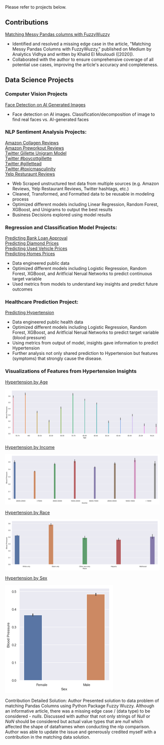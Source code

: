 Please refer to projects below.
## Contributions
[Matching Messy Pandas columns with FuzzyWuzzy](https://medium.com/analytics-vidhya/matching-messy-pandas-columns-with-fuzzywuzzy-4adda6c7994f)

* Identified and resolved a missing edge case in the article, "Matching Messy Pandas Columns with FuzzyWuzzy," published on Medium by Analytics Vidhya and written by Khalid El Mouloudi ([2020]).
* Collaborated with the author to ensure comprehensive coverage of all potential use cases, improving the article's accuracy and completeness.

## Data Science Projects

### Computer Vision Projects
[Face Detection on AI Generated Images](https://github.com/thomasalgenio/Sample_Projects/tree/main/Face_Detection_on_AI_Generated_Images)
* Face detection on AI images. Classification/decomposition of image to find real faces vs. AI-generated faces

### NLP Sentiment Analysis Projects:
[Amazon Collagen Reviews](https://github.com/thomasalgenio/Sample_Projects/tree/main/NLP_Sentiment_Analysis_Amazon)  
[Amazon Preworkout Reviews](https://github.com/thomasalgenio/Sample_Projects/tree/main/NLP_Sentiment_Analysis_Amazon)  
[Twitter Gillette Unigram Model](https://github.com/thomasalgenio/Sample_Projects/tree/main/NLP_Sentiment_Analysis_Gillette)  
[Twitter #boycottgillette](https://github.com/thomasalgenio/Sample_Projects/tree/main/NLP_Sentiment_Analysis_Gillette)  
[Twitter #gillettead](https://github.com/thomasalgenio/Sample_Projects/tree/main/NLP_Sentiment_Analysis_Gillette)  
[Twitter #toxicmasculinity](https://github.com/thomasalgenio/Sample_Projects/tree/main/NLP_Sentiment_Analysis_Gillette)  
[Yelp Resturaunt Reviews](https://github.com/thomasalgenio/Sample_Projects/tree/main/NLP_Sentiment_Analysis_Yelp)  

* Web Scraped unstructured text data from multiple sources (e.g. Amazon Reviews, Yelp Restaurant Reviews, Twitter hashtags, etc.)
* Cleaned, Transformed, and Formatted data to be reusable in modeling process
* Optimized different models including Linear Regression, Random Forest, XGBoost, and Unigrams to output the best results
* Business Decisions explored using model results

### Regression and Classification Model Projects:
[Predicting Bank Loan Approval](https://github.com/thomasalgenio/Sample_Projects/tree/main/Bank_Loan)  
[Predicting Diamond Prices](https://github.com/thomasalgenio/Sample_Projects/tree/main/Diamond_Prices)  
[Predicting Used Vehicle Prices](https://github.com/thomasalgenio/Sample_Projects/tree/main/Used_Vehicles_Regression)  
[Predicting Homes Prices](https://github.com/thomasalgenio/Sample_Projects/tree/main/Real_Estate_Prices)  

* Data engineered public data
* Optimized different models including Logistic Regression, Random Forest, XGBoost, and Aritficial Nerual Networks to predict continuous target variable
* Used metrics from models to understand key insights and predict future outcomes

### Healthcare Prediction Project:
[Predicting Hypertension](https://github.com/thomasalgenio/Sample_Projects/tree/2093d0f8eacd5b659ca3a5d3557b715c9a2854c8/Hypertension)  

* Data engineered public health data
* Optimized different models including Logistic Regression, Random Forest, XGBoost, and Aritficial Nerual Networks to predict target variable (blood pressure)
* Using metrics from output of model, insights gave information to predict Hypertension
* Further analysis not only shared prediction to Hypertension but features (symptoms) that strongly cause the disease.  

### Visualizations of Features from Hypertension Insights
[Hypertension by Age](https://github.com/thomasalgenio/Sample_Projects/tree/2093d0f8eacd5b659ca3a5d3557b715c9a2854c8/Hypertension/Hypertension%20%Visualizations/Age%20Hypertension.png)  

![](images/Age%20Hypertension.png)

[Hypertension by Income](https://github.com/thomasalgenio/Sample_Projects/tree/2093d0f8eacd5b659ca3a5d3557b715c9a2854c8/Hypertension)  

![](images/Income%20Hypertension.png)

[Hypertension by Race](https://github.com/thomasalgenio/Sample_Projects/tree/2093d0f8eacd5b659ca3a5d3557b715c9a2854c8/Hypertension)  

![](images/Race%20Hypertension.png)

[Hypertension by Sex](https://github.com/thomasalgenio/Sample_Projects/tree/2093d0f8eacd5b659ca3a5d3557b715c9a2854c8/Hypertension)  

![](images/Sex%20Hypertension.png)

Contribution Detailed Solution: Author Presented solution to data problem of matching Pandas Columns using Python Package Fuzzy Wuzzy. Although an informative article, there was a missing edge case / (data type) to be considered - _nulls_. Discussed with author that not only strings of _Null_ or _NaN_ should be considered but actual value types that are _null_ which affected the shape of dataframes when conducting the nlp comparison. Author was able to update the issue and generously credited myself with a contribution in the matching data solution.
